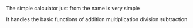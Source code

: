 The simple calculator just from the name is very simple

It handles the basic functions of addition
                                    multiplication
                                    division
                                    subtraction
                                
